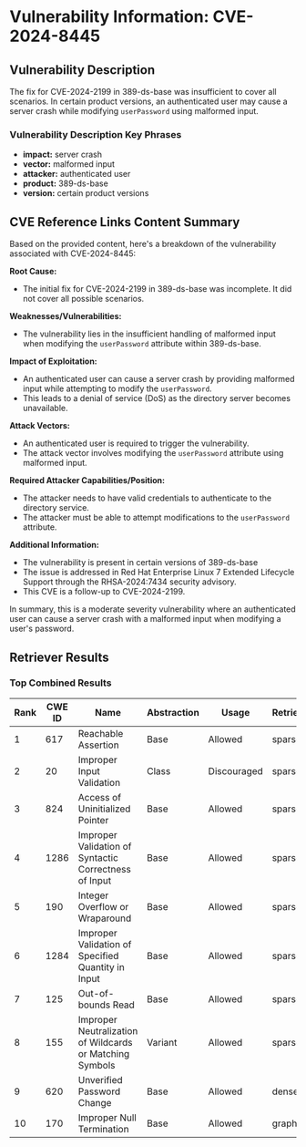 # Vulnerability Information: CVE-2024-8445

## Vulnerability Description
The fix for CVE-2024-2199 in 389-ds-base was insufficient to cover all scenarios. In certain product versions, an authenticated user may cause a server crash while modifying `userPassword` using malformed input.

### Vulnerability Description Key Phrases
- **impact:** server crash
- **vector:** malformed input
- **attacker:** authenticated user
- **product:** 389-ds-base
- **version:** certain product versions

## CVE Reference Links Content Summary
Based on the provided content, here's a breakdown of the vulnerability associated with CVE-2024-8445:

**Root Cause:**
- The initial fix for CVE-2024-2199 in 389-ds-base was incomplete. It did not cover all possible scenarios.

**Weaknesses/Vulnerabilities:**
- The vulnerability lies in the insufficient handling of malformed input when modifying the `userPassword` attribute within 389-ds-base.

**Impact of Exploitation:**
- An authenticated user can cause a server crash by providing malformed input while attempting to modify the `userPassword`.
- This leads to a denial of service (DoS) as the directory server becomes unavailable.

**Attack Vectors:**
- An authenticated user is required to trigger the vulnerability.
- The attack vector involves modifying the `userPassword` attribute using malformed input.

**Required Attacker Capabilities/Position:**
- The attacker needs to have valid credentials to authenticate to the directory service.
- The attacker must be able to attempt modifications to the `userPassword` attribute.

**Additional Information:**
- The vulnerability is present in certain versions of 389-ds-base
- The issue is addressed in Red Hat Enterprise Linux 7 Extended Lifecycle Support through the RHSA-2024:7434 security advisory.
- This CVE is a follow-up to CVE-2024-2199.

In summary, this is a moderate severity vulnerability where an authenticated user can cause a server crash with a malformed input when modifying a user's password.

## Retriever Results

### Top Combined Results

| Rank | CWE ID | Name | Abstraction | Usage  | Retrievers | Individual Scores |
|------|--------|------|-------------|-------|------------|-------------------|
| 1 | 617 | Reachable Assertion | Base | Allowed | sparse | 0.057 |
| 2 | 20 | Improper Input Validation | Class | Discouraged | sparse | 0.056 |
| 3 | 824 | Access of Uninitialized Pointer | Base | Allowed | sparse | 0.055 |
| 4 | 1286 | Improper Validation of Syntactic Correctness of Input | Base | Allowed | sparse | 0.053 |
| 5 | 190 | Integer Overflow or Wraparound | Base | Allowed | sparse | 0.053 |
| 6 | 1284 | Improper Validation of Specified Quantity in Input | Base | Allowed | sparse | 0.053 |
| 7 | 125 | Out-of-bounds Read | Base | Allowed | sparse | 0.053 |
| 8 | 155 | Improper Neutralization of Wildcards or Matching Symbols | Variant | Allowed | sparse | 0.052 |
| 9 | 620 | Unverified Password Change | Base | Allowed | dense | 0.610 |
| 10 | 170 | Improper Null Termination | Base | Allowed | graph | 0.002 |

